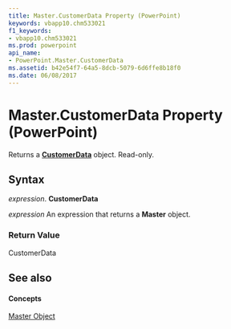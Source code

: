 ```yaml
---
title: Master.CustomerData Property (PowerPoint)
keywords: vbapp10.chm533021
f1_keywords:
- vbapp10.chm533021
ms.prod: powerpoint
api_name:
- PowerPoint.Master.CustomerData
ms.assetid: b42e54f7-64a5-8dcb-5079-6d6ffe8b18f0
ms.date: 06/08/2017
---
```



# Master.CustomerData Property (PowerPoint)

Returns a  **[CustomerData](PowerPoint.CustomerData.md)** object. Read-only.


## Syntax

 _expression_. **CustomerData**

 _expression_ An expression that returns a **Master** object.


### Return Value

CustomerData


## See also


#### Concepts


[Master Object](PowerPoint.Master.md)

